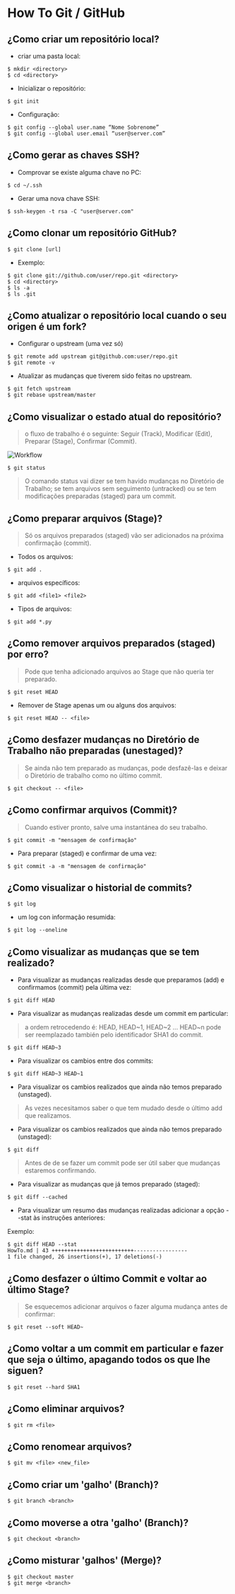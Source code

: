 How To Git / GitHub 
===================

¿Como criar um repositório local?
---------------------------------

- criar uma pasta local:

<!-- language: lang-bash -->

    $ mkdir <directory>
    $ cd <directory>

- Inicializar o repositório:

<!-- language: lang-bash -->

    $ git init

- Configuração:

<!-- language: lang-bash -->

    $ git config --global user.name “Nome Sobrenome”
    $ git config --global user.email “user@server.com”

¿Como gerar as chaves SSH?
--------------------------

- Comprovar se existe alguma chave no PC:

<!-- language: lang-bash -->

    $ cd ~/.ssh

- Gerar uma nova chave SSH:

<!-- language: lang-bash -->

    $ ssh-keygen -t rsa -C "user@server.com"

¿Como clonar um repositório GitHub?
-----------------------------------

<!-- language: lang-bash -->

    $ git clone [url]

- Exemplo:

<!-- language: lang-bash -->

    $ git clone git://github.com/user/repo.git <directory>
    $ cd <directory>
    $ ls -a
    $ ls .git

¿Como atualizar o repositório local cuando o seu origen é um fork?
------------------------------------------------------------------

- Configurar o upstream (uma vez só)

<!-- language: lang-bash -->

    $ git remote add upstream git@github.com:user/repo.git
    $ git remote -v

- Atualizar as mudanças que tiverem sido feitas no upstream.

<!-- language: lang-bash -->

    $ git fetch upstream
    $ git rebase upstream/master

¿Como visualizar o estado atual do repositório?
-----------------------------------------------

> o fluxo de trabalho é o seguinte:
> Seguir (Track), Modificar (Edit), Preparar (Stage), Confirmar (Commit).

![Workflow](workflow.png)

<!-- language: lang-bash -->

    $ git status

> O comando status vai dizer se tem havido mudanças no Diretório de
> Trabalho; se tem arquivos sem seguimento (untracked) ou se tem
> modificações preparadas (staged) para um commit.

¿Como preparar arquivos (Stage)?
--------------------------------

> Só os arquivos preparados (staged) vão ser adicionados na próxima
> confirmação (commit).

- Todos os arquivos:

<!-- language: lang-bash -->

    $ git add .

- arquivos específicos:

<!-- language: lang-bash -->

    $ git add <file1> <file2>

- Tipos de arquivos:

<!-- language: lang-bash -->

    $ git add *.py

¿Como remover arquivos preparados (staged) por erro?
----------------------------------------------------

> Pode que tenha adicionado arquivos ao Stage que não queria ter preparado.

<!-- language: lang-bash -->

    $ git reset HEAD

- Remover de Stage apenas um ou alguns dos arquivos:

<!-- language: lang-bash -->

    $ git reset HEAD -- <file>

¿Como desfazer mudanças no Diretório de Trabalho não preparadas (unestaged)?
----------------------------------------------------------------------------

> Se ainda não tem preparado as mudanças, pode desfazê-las e deixar o
> Diretório de trabalho como no último commit.

<!-- language: lang-bash -->

    $ git checkout -- <file>

¿Como confirmar arquivos (Commit)?
----------------------------------

> Cuando estiver pronto, salve uma instantánea do seu trabalho.

<!-- language: lang-bash -->

    $ git commit -m "mensagem de confirmação"

- Para preparar (staged) e confirmar de uma vez:

<!-- language: lang-bash -->

    $ git commit -a -m "mensagem de confirmação"

¿Como visualizar o historial de commits?
----------------------------------------

<!-- language: lang-bash -->

    $ git log

- um log con informação resumida:

<!-- language: lang-bash -->

    $ git log --oneline

¿Como visualizar as mudanças que se tem realizado?
--------------------------------------------------

- Para visualizar as mudanças realizadas desde que preparamos (add) e confirmamos (commit) pela última vez:

<!-- language: lang-bash -->

    $ git diff HEAD

- Para visualizar as mudanças realizadas desde um commit em particular:

> a ordem retrocedendo é: HEAD, HEAD~1, HEAD~2 ...
> HEAD~n pode ser reemplazado también pelo identificador SHA1 do commit.

<!-- language: lang-bash -->

    $ git diff HEAD~3

- Para visualizar os cambios entre dos commits:

<!-- language: lang-bash -->

    $ git diff HEAD~3 HEAD~1

- Para visualizar os cambios realizados que ainda não temos preparado (unstaged).

> As vezes necesitamos saber o que tem mudado desde o último add que realizamos.

- Para visualizar os cambios realizados que ainda não temos preparado (unstaged):

<!-- language: lang-bash -->

    $ git diff

> Antes de de se fazer um commit pode ser útil saber que mudanças estaremos
> confirmando.

- Para visualizar as mudanças que já temos preparado (staged):

<!-- language: lang-bash -->

    $ git diff --cached

- Para visualizar um resumo das mudanças realizadas adicionar a opção
  --stat às instruções anteriores:

Exemplo:

<!-- language: lang-bash -->

    $ git diff HEAD --stat
    HowTo.md | 43 ++++++++++++++++++++++++++-----------------
 	1 file changed, 26 insertions(+), 17 deletions(-)

¿Como desfazer o último Commit e voltar ao último Stage?
--------------------------------------------------------

> Se esquecemos adicionar arquivos o fazer alguma mudança antes de confirmar:

<!-- language: lang-bash -->

    $ git reset --soft HEAD~

¿Como voltar a um commit em particular e fazer que seja o último, apagando todos os que lhe siguen?
----------------------------------------------------------------------------------------------------

<!-- language: lang-bash -->

    $ git reset --hard SHA1

¿Como eliminar arquivos?
------------------------

<!-- language: lang-bash -->

    $ git rm <file>

¿Como renomear arquivos?
------------------------

<!-- language: lang-bash -->

    $ git mv <file> <new_file>

¿Como criar um 'galho' (Branch)?
--------------------------------

<!-- language: lang-bash -->

    $ git branch <branch>

¿Como moverse a otra 'galho' (Branch)?
--------------------------------------

<!-- language: lang-bash -->

    $ git checkout <branch>

¿Como misturar 'galhos' (Merge)?
--------------------------------

<!-- language: lang-bash -->

    $ git checkout master
    $ git merge <branch>

